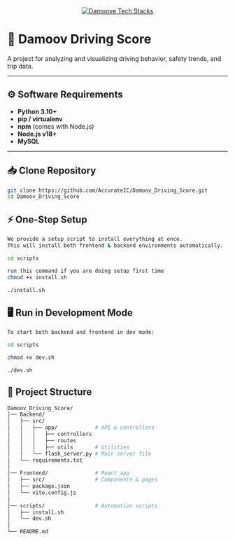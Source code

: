 <div align="center">
  <a href="https://github-readme-tech-stack.vercel.app">
    <img src="https://github-readme-tech-stack.vercel.app/api/cards?title=Damoove+Tech+Stacks&align=center&titleAlign=center&fontSize=20&lineHeight=10&lineCount=2&theme=ayu&width=500&bg=%25230B0E14&titleColor=%231c9eff&line1=python%2Cpython%2Cauto%3Bflask%2Cflask%2Cauto%3Bnode.js%2Cnode.js%2Cauto%3B&line2=tailwindcss%2Ctailwind%2Cauto%3Breact%2Creact%2Cauto%3Bbruno%2Cbruno%2Cauto%3Bicons%2Cicons%2Cauto%3B" alt="Damoove Tech Stacks" />
  </a>
</div>

# 🚗 Damoov Driving Score

A project for analyzing and visualizing driving behavior, safety trends, and trip data.

---

## ⚙️ Software Requirements

- **Python 3.10+**
- **pip / virtualenv**
- **npm** (comes with Node.js)
- **Node.js v18+**
- **MySQL**

---

## 📥 Clone Repository

```bash
git clone https://github.com/AccurateIC/Damoov_Driving_Score.git
cd Damoov_Driving_Score
```

## ⚡ One-Step Setup
```bash
We provide a setup script to install everything at once.
This will install both frontend & backend environments automatically.

cd scripts

run this command if you are doing setup first time 
chmod +x install.sh

./install.sh
```

## 🖥️ Run in Development Mode

```bash
To start both backend and frontend in dev mode:

cd scripts

chmod +x dev.sh

./dev.sh

```

## 📂 Project Structure

```bash
Damoov_Driving_Score/
│── Backend/
│   ├── src/
│   │   ├── app/            # API & controllers
│   │   │   ├── controllers
│   │   │   ├── routes
│   │   │   ├── utils       # Utilities
│   │   └── flask_server.py # Main server file
│   └── requirements.txt
│
│── Frontend/               # React app
│   ├── src/                # Components & pages
│   ├── package.json
│   └── vite.config.js
│
│── scripts/                # Automation scripts
│   ├── install.sh
│   └── dev.sh
│
└── README.md
```


